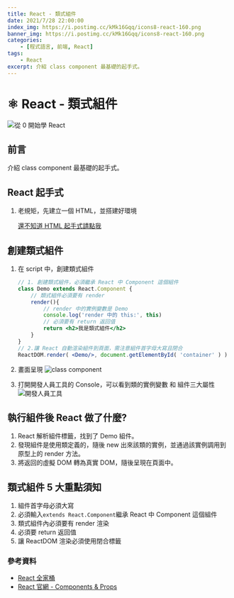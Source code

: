 ```yaml
---
title: React - 類式組件
date: 2021/7/28 22:00:00
index_img: https://i.postimg.cc/kMk16Gqq/icons8-react-160.png
banner_img: https://i.postimg.cc/kMk16Gqq/icons8-react-160.png
categories:
    - [程式語言, 前端, React]
tags:
    - React
excerpt: 介紹 class component 最基礎的起手式。
---
```


# ⚛️ React - 類式組件

![從 0 開始學 React](https://i.postimg.cc/kMk16Gqq/icons8-react-160.png)

## 前言

介紹 class component 最基礎的起手式。

<!-- more -->

## React 起手式

1. 老規矩，先建立一個 HTML，並搭建好環境

    [還不知道 HTML 起手式請點我](/2021/07/26/2021-7-26-react-base/#React-起手式)

## 創建類式組件

1. 在 script 中，創建類式組件

    ```jsx
    // 1. 創建類式組件，必須繼承 React 中 Component 這個組件
    class Demo extends React.Component {
        // 類式組件必須要有 render
        render(){
            // render 中的實例變數是 Demo
            console.log('render 中的 this:', this)
            // 必須要有 return 返回值
            return <h2>我是類式組件</h2>
        }
    }
    // 2.讓 React 自動渲染組件到頁面，需注意組件首字母大寫且閉合
    ReactDOM.render( <Demo/>, document.getElementById( 'container' ) )
    
    ```

2. 畫面呈現
    ![class component](https://i.imgur.com/UiHFfl6.png)

3. 打開開發人員工具的 Console，可以看到類的實例變數 和 組件三大屬性
    ![開發人員工具](https://i.imgur.com/CWy1XsS.png)

## 執行組件後 React 做了什麼?

1. React 解析組件標籤，找到了 Demo 組件。
2. 發現組件是使用類定義的，隨後 new 出來該類的實例，並通過該實例調用到原型上的 render 方法。
3. 將返回的虛擬 DOM 轉為真實 DOM，隨後呈現在頁面中。

## 類式組件 5 大重點須知

1. 組件首字母必須大寫
2. 必須輸入`extends React.Component`繼承 React 中 Component 這個組件
3. 類式組件內必須要有 render 渲染
4. 必須要 return 返回值
5. 讓 ReactDOM 渲染必須使用閉合標籤

### 參考資料

- [React 全家桶](https://www.youtube.com/playlist?list=PLmOn9nNkQxJFJXLvkNsGsoCUxJLqyLGxu)
- [React 官網 - Components & Props](https://zh-hant.reactjs.org/docs/components-and-props.html)
